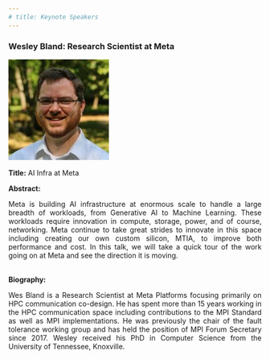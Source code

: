 ```yaml
---
# title: Keynote Speakers
---
```


### Wesley Bland: Research Scientist at Meta

<img src="/assets/img/meta-wes.png">

**Title:** AI Infra at Meta

**Abstract:** 
<div style="text-align: justify; text-indent: 0em;">
Meta is building AI infrastructure at enormous scale to handle a large breadth of workloads, from Generative AI to Machine Learning. These workloads require innovation in compute, storage, power, and of course, networking. Meta continue to take great strides to innovate in this space including creating our own custom silicon, MTIA, to improve both performance and cost. In this talk, we will take a quick tour of the work going on at Meta and see the direction it is moving.
</div>
<br>

**Biography:** 
<div style="text-align: justify; text-indent: 0em;">
Wes Bland is a Research Scientist at Meta Platforms focusing primarily on HPC communication co-design. He has spent more than 15 years working in the HPC communication space including contributions to the MPI Standard as well as MPI implementations. He was previously the chair of the fault tolerance working group and has held the position of MPI Forum Secretary since 2017. Wesley received his PhD in Computer Science from the University of Tennessee, Knoxville.
</div>
